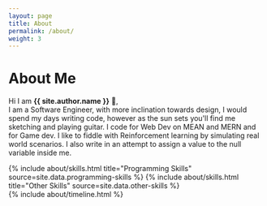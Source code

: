 ```yaml
---
layout: page
title: About
permalink: /about/
weight: 3
---
```


# **About Me**

Hi I am **{{ site.author.name }}** :wave:,<br>
I am a Software Engineer, with more inclination towards design, I would spend my days writing code, however as the sun sets you'll find me sketching and playing guitar. I code for Web Dev on MEAN and MERN and for Game dev. I like to fiddle with Reinforcement learning by simulating real world scenarios. I also write in an attempt to assign a value to the null variable inside me.

<div class="row">
{% include about/skills.html title="Programming Skills" source=site.data.programming-skills %}
{% include about/skills.html title="Other Skills" source=site.data.other-skills %}
</div>

<div class="row">
{% include about/timeline.html %}
</div>
